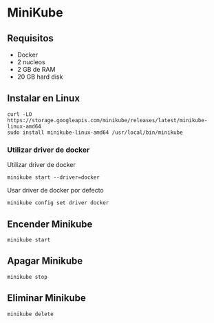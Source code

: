 # MiniKube
## Requisitos 
- Docker
- 2 nucleos 
- 2 GB de RAM
- 20 GB hard disk 

## Instalar en Linux
```
curl -LO https://storage.googleapis.com/minikube/releases/latest/minikube-linux-amd64
sudo install minikube-linux-amd64 /usr/local/bin/minikube
``` 

### Utilizar driver de docker
Utilizar driver de docker 
```
minikube start --driver=docker
``` 
Usar driver de docker por defecto
```
minikube config set driver docker
```

## Encender Minikube
```
minikube start
```
## Apagar Minikube
```
minikube stop
```
## Eliminar Minikube
```
minikube delete
```
